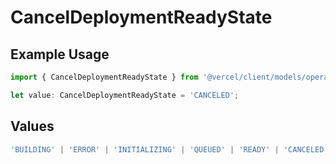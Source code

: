 # CancelDeploymentReadyState

## Example Usage

```typescript
import { CancelDeploymentReadyState } from '@vercel/client/models/operations';

let value: CancelDeploymentReadyState = 'CANCELED';
```

## Values

```typescript
'BUILDING' | 'ERROR' | 'INITIALIZING' | 'QUEUED' | 'READY' | 'CANCELED';
```
